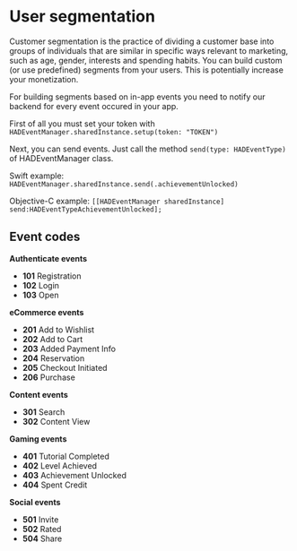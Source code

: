 #  User segmentation

Customer segmentation is the practice of dividing a customer base into groups of individuals that are similar in specific ways relevant to marketing, such as age, gender, interests and spending habits. You can build custom (or use predefined) segments from your users. This is potentially increase your monetization.

For building segments based on in-app events you need to notify our backend for every event occured in your app.

First of all you must set your token with `HADEventManager.sharedInstance.setup(token: "TOKEN")`

Next, you can send events. Just call the method `send(type: HADEventType)` of HADEventManager class.

Swift example: `HADEventManager.sharedInstance.send(.achievementUnlocked)`

Objective-C example: `[[HADEventManager sharedInstance] send:HADEventTypeAchievementUnlocked];`

## Event codes

**Authenticate events**

* __101__ Registration
* __102__ Login
* __103__ Open

**eCommerce events**

* __201__ Add to Wishlist
* __202__ Add to Cart
* __203__ Added Payment Info
* __204__ Reservation
* __205__ Checkout Initiated
* __206__ Purchase

**Content events**

* __301__ Search
* __302__ Content View

**Gaming events**

* __401__ Tutorial Completed
* __402__ Level Achieved
* __403__ Achievement Unlocked
* __404__ Spent Credit

**Social events**

* __501__ Invite
* __502__ Rated
* __504__ Share
